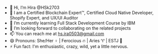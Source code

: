 - 👋 Hi, I’m Hira @HSk2703
- 👀 I am a Certified Blockchain Expert™, Certified Cloud Native Developer, Shopify Expert, and UX/UI Auditor
- 🌱 I’m currently learning Full Stack Development Course by IBM
- 💞️ I’m looking forward to collaborating on the related projects
- 📫 You can reach me at hs.ira0503@gmail.com
- 😄 Pronouns: She/Her ♀ | Ferocious 🔥 | Aries ♈︎ | ESTJ 💼
- ⚡ Fun fact: I'm enthusiastic, crazy, wild, yet a little nervous.

<!---
HSk2703/HSk2703 is a ✨ special ✨ repository because its `README.md` (this file) appears on your GitHub profile.
You can click the Preview link to take a look at your changes.
--->
